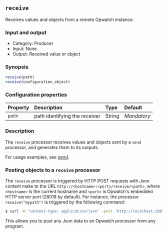 ## `receive`

Receives values and objects from a remote Opwatch instance.

### Input and output

* Category: Producer
* Input: None
* Output: Received value or object

### Synopsis

```js
receive(path)
receive(configuration_object)
```

### Configuration properties

| Property | Description | Type | Default |
| :--- | :--- | :--- | :--- |
| `path` | path identifying the receiver | String | *Mandatory* | 

### Description

The `receive` processor receives values and objects sent by a `send` processor, and generates them to its outputs.

For usage examples, see [send](send.md).

### Posting objects to a `receive` processor

The `receive` processor is triggered by HTTP POST requests with Json content make to the URL 
`http://<hostname>:<port>/receive/<path>`, where `<hostname>` is the current hostname and `<port>` is Opwatch's 
embedded HTTP server port (28018 by default). For instance, the processor `receive("mypath")` is triggered
by the following command:

```bash
$ curl -H "content-type: application/json" -post 'http://localhost:28019/receive/mypath' -d '{ "field": "value" }'
```

This allows you to post any Json data to an Opwatch processor from any program.
 